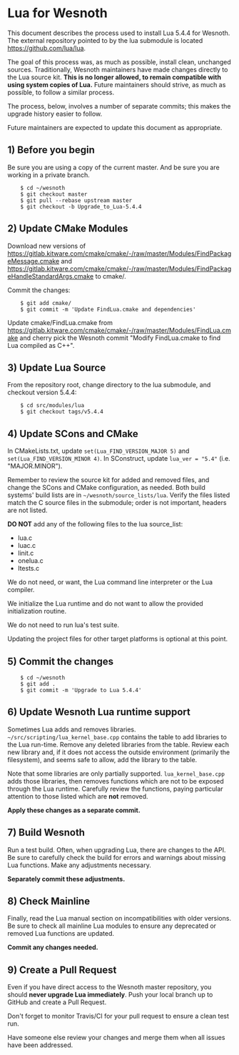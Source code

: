 # Lua for Wesnoth

This document describes the process used to install Lua 5.4.4 for Wesnoth. The external repository pointed to by the lua submodule is located https://github.com/lua/lua.

The goal of this process was, as much as possible, install clean, unchanged sources.
Traditionally, Wesnoth maintainers have made changes directly to the Lua source kit.
__This is no longer allowed, to remain compatible with using system copies of Lua.__
Future maintainers should strive, as much as possible, to follow a similar process.

The process, below, involves a number of separate commits; this makes the upgrade history easier to follow.

Future maintainers are expected to update this document as appropriate.

## 1) Before you begin

Be sure you are using a copy of the current master.
And be sure you are working in a private branch.

        $ cd ~/wesnoth
        $ git checkout master
        $ git pull --rebase upstream master
        $ git checkout -b Upgrade_to_Lua-5.4.4

## 2) Update CMake Modules

Download new versions of <https://gitlab.kitware.com/cmake/cmake/-/raw/master/Modules/FindPackageMessage.cmake> and <https://gitlab.kitware.com/cmake/cmake/-/raw/master/Modules/FindPackageHandleStandardArgs.cmake> to cmake/.

Commit the changes:

        $ git add cmake/
        $ git commit -m 'Update FindLua.cmake and dependencies'

Update cmake/FindLua.cmake from <https://gitlab.kitware.com/cmake/cmake/-/raw/master/Modules/FindLua.cmake> and cherry pick the Wesnoth commit "Modify FindLua.cmake to find Lua compiled as C++".

## 3) Update Lua Source

From the repository root, change directory to the lua submodule, and checkout version 5.4.4:

        $ cd src/modules/lua
        $ git checkout tags/v5.4.4

## 4) Update SCons and CMake

In CMakeLists.txt, update `set(Lua_FIND_VERSION_MAJOR 5)` and `set(Lua_FIND_VERSION_MINOR 4)`. In SConstruct, update `lua_ver = "5.4"` (i.e. "MAJOR.MINOR").

Remember to review the source kit for added and removed files, and change the SCons and CMake configuration, as needed.
Both build systems' build lists are in `~/wesnoth/source_lists/lua`.
Verify the files listed match the C source files in the submodule; order is not important, headers are not listed.

**DO NOT** add any of the following files to the lua source_list:
- lua.c
- luac.c
- linit.c
- onelua.c
- ltests.c

We do not need, or want, the Lua command line interpreter or the Lua compiler.

We initialize the Lua runtime and do not want to allow the provided initialization routine.

We do not need to run lua's test suite.

Updating the project files for other target platforms is optional at this point.

## 5) Commit the changes

        $ cd ~/wesnoth
        $ git add .
        $ git commit -m 'Upgrade to Lua 5.4.4'

## 6) Update Wesnoth Lua runtime support

Sometimes Lua adds and removes libraries.
`~/src/scripting/lua_kernel_base.cpp` contains the table to add libraries to the Lua run-time.
Remove any deleted libraries from the table.
Review each new library and, if it does not access the outside environment (primarily the filesystem), and seems safe to allow, add the library to the table.

Note that some libraries are only partially supported.
`lua_kernel_base.cpp` adds those libraries, then removes functions which are not to be exposed through the Lua runtime.
Carefully review the functions, paying particular attention to those listed which are __not__ removed.

__Apply these changes as a separate commit.__

## 7) Build Wesnoth

Run a test build.
Often, when upgrading Lua, there are changes to the API.
Be sure to carefully check the build for errors and warnings about missing Lua functions.
Make any adjustments necessary.

__Separately commit these adjustments.__

## 8) Check Mainline

Finally, read the Lua manual section on incompatibilities with older versions.
Be sure to check all mainline Lua modules to ensure any deprecated or removed Lua functions are updated.

__Commit any changes needed.__

## 9) Create a Pull Request

Even if you have direct access to the Wesnoth master repository, you should __never upgrade Lua immediately__.
Push your local branch up to GitHub and create a Pull Request.

Don't forget to monitor Travis/CI for your pull request to ensure a clean test run.

Have someone else review your changes and merge them when all issues have been addressed.

